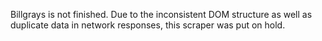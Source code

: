 Billgrays is not finished. Due to the inconsistent DOM structure as well as duplicate data in network responses, this scraper was put on hold.
